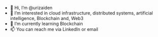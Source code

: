 - 👋 Hi, I’m @urizaiden
- 👀 I’m interested in cloud infrastructure, distributed systems, artificial intelligence, Blockchain and, Web3
- 🌱 I’m currently learning Blockchain
- 📫 You can reach me via LinkedIn or email

<!---
urizaiden/urizaiden is a ✨ special ✨ repository because its `README.md` (this file) appears on your GitHub profile.
You can click the Preview link to take a look at your changes.
--->
